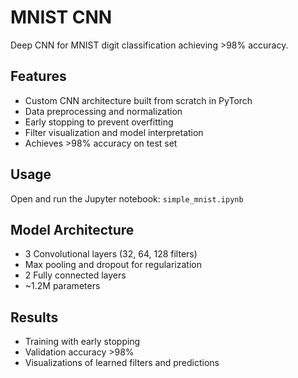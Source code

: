 # MNIST CNN

Deep CNN for MNIST digit classification achieving >98% accuracy.

## Features

- Custom CNN architecture built from scratch in PyTorch
- Data preprocessing and normalization
- Early stopping to prevent overfitting
- Filter visualization and model interpretation
- Achieves >98% accuracy on test set

## Usage

Open and run the Jupyter notebook: `simple_mnist.ipynb`

## Model Architecture

- 3 Convolutional layers (32, 64, 128 filters)
- Max pooling and dropout for regularization
- 2 Fully connected layers
- ~1.2M parameters

## Results

- Training with early stopping
- Validation accuracy >98%
- Visualizations of learned filters and predictions
